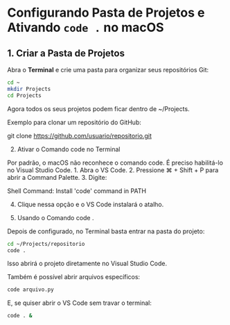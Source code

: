 # Configurando Pasta de Projetos e Ativando `code .` no macOS

## 1. Criar a Pasta de Projetos
Abra o **Terminal** e crie uma pasta para organizar seus repositórios Git:

```bash
cd ~
mkdir Projects
cd Projects
```

Agora todos os seus projetos podem ficar dentro de ~/Projects.

Exemplo para clonar um repositório do GitHub:

git clone https://github.com/usuario/repositorio.git

2. Ativar o Comando code no Terminal

Por padrão, o macOS não reconhece o comando code. É preciso habilitá-lo no Visual Studio Code.
	1.	Abra o VS Code.
	2.	Pressione ⌘ + Shift + P para abrir a Command Palette.
	3.	Digite:

Shell Command: Install 'code' command in PATH

4.	Clique nessa opção e o VS Code instalará o atalho.

3. Usando o Comando code .

Depois de configurado, no Terminal basta entrar na pasta do projeto:
```bash
cd ~/Projects/repositorio
code .
````
Isso abrirá o projeto diretamente no Visual Studio Code.

Também é possível abrir arquivos específicos:

```bash
code arquivo.py
````

E, se quiser abrir o VS Code sem travar o terminal:

```bash
code . &
```


